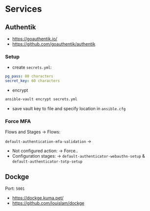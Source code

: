 # Services

## Authentik

- https://goauthentik.io/
- https://github.com/goauthentik/authentik

### Setup

- create `secrets.yml`:

```yaml
pg_pass: 80 characters
secret_key: 60 characters
```

- encrypt

```bash
ansible-vault encrypt secrets.yml
```

- save vault key to file and specify location in `ansible.cfg`

### Force MFA

Flows and Stages -> Flows:

`default-authentication-mfa-validation` ->

- Not configured action: -> Force..
- Configuration stages: -> `default-authenticator-webauthn-setup` & `default-authenticator-totp-setup`

## Dockge

Port: `5001`

- https://dockge.kuma.pet/
- https://github.com/louislam/dockge
